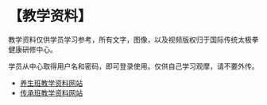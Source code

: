 # 【教学资料】

教学资料仅供学员学习参考，所有文字，图像，以及视频版权归于国际传统太极拳健康研修中心。

学员从中心取得用户名和密码，即可登录使用。仅供自己学习观摩，请不要外传。

- [养生班教学资料网站](https://taiji18.pythonanywhere.com/)
- [传承班教学资料网站](https://taiji74.pythonanywhere.com/)